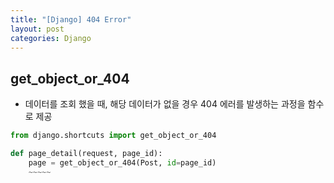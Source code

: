 ```yaml
---
title: "[Django] 404 Error"
layout: post
categories: Django
---
```


## get_object_or_404
- 데이터를 조회 했을 때, 해당 데이터가 없을 경우 404 에러를 발생하는 과정을 함수로 제공

```python
from django.shortcuts import get_object_or_404

def page_detail(request, page_id):
    page = get_object_or_404(Post, id=page_id)
    ~~~~~
```

